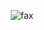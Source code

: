 
<p align="center">  
  <img src="https://komarev.com/ghpvc/?username=qro&color=lightgrey" alt="fax" width="" height="">

